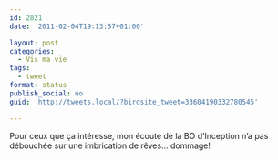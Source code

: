 ```yaml
---
id: 2821
date: '2011-02-04T19:13:57+01:00'

layout: post
categories:
  - Vis ma vie
tags:
  - tweet
format: status
publish_social: no
guid: 'http://tweets.local/?birdsite_tweet=33604190332780545'

---
```


Pour ceux que ça intéresse, mon écoute de la BO d’Inception n’a pas débouchée sur une imbrication de rêves… dommage!
